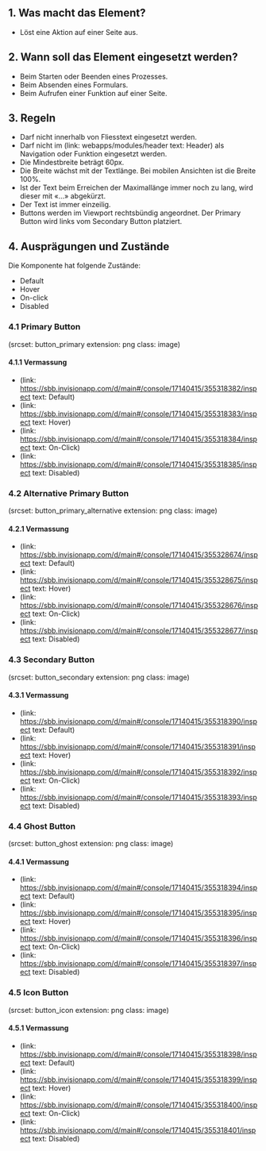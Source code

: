 ## 1. Was macht das Element?
* Löst eine Aktion auf einer Seite aus.

## 2. Wann soll das Element eingesetzt werden? 
* Beim Starten oder Beenden eines Prozesses.
* Beim Absenden eines Formulars.
* Beim Aufrufen einer Funktion auf einer Seite.

## 3. Regeln
* Darf nicht innerhalb von Fliesstext eingesetzt werden.
* Darf nicht im (link: webapps/modules/header text: Header) als Navigation oder Funktion eingesetzt werden.
* Die Mindestbreite beträgt 60px.
* Die Breite wächst mit der Textlänge. Bei mobilen Ansichten ist die Breite 100%.
* Ist der Text beim Erreichen der Maximallänge immer noch zu lang, wird dieser mit «\...» abgekürzt.
* Der Text ist immer einzeilig.
* Buttons werden im Viewport rechtsbündig angeordnet. Der Primary Button wird links vom Secondary Button platziert.

## 4. Ausprägungen und Zustände
Die Komponente hat folgende Zustände:
* Default
* Hover
* On-click
* Disabled

### 4.1 Primary Button
(srcset: button_primary extension: png class: image)

#### 4.1.1 Vermassung
* (link: https://sbb.invisionapp.com/d/main#/console/17140415/355318382/inspect text: Default)
* (link: https://sbb.invisionapp.com/d/main#/console/17140415/355318383/inspect text: Hover)
* (link: https://sbb.invisionapp.com/d/main#/console/17140415/355318384/inspect text: On-Click)
* (link: https://sbb.invisionapp.com/d/main#/console/17140415/355318385/inspect text: Disabled)

### 4.2 Alternative Primary Button
(srcset: button_primary_alternative extension: png class: image)

#### 4.2.1 Vermassung
* (link: https://sbb.invisionapp.com/d/main#/console/17140415/355328674/inspect text: Default)
* (link: https://sbb.invisionapp.com/d/main#/console/17140415/355328675/inspect text: Hover)
* (link: https://sbb.invisionapp.com/d/main#/console/17140415/355328676/inspect text: On-Click)
* (link: https://sbb.invisionapp.com/d/main#/console/17140415/355328677/inspect text: Disabled)

### 4.3 Secondary Button
(srcset: button_secondary extension: png class: image)

#### 4.3.1 Vermassung
* (link: https://sbb.invisionapp.com/d/main#/console/17140415/355318390/inspect text: Default)
* (link: https://sbb.invisionapp.com/d/main#/console/17140415/355318391/inspect text: Hover)
* (link: https://sbb.invisionapp.com/d/main#/console/17140415/355318392/inspect text: On-Click)
* (link: https://sbb.invisionapp.com/d/main#/console/17140415/355318393/inspect text: Disabled)

### 4.4 Ghost Button
(srcset: button_ghost extension: png class: image)

#### 4.4.1 Vermassung
* (link: https://sbb.invisionapp.com/d/main#/console/17140415/355318394/inspect text: Default)
* (link: https://sbb.invisionapp.com/d/main#/console/17140415/355318395/inspect text: Hover)
* (link: https://sbb.invisionapp.com/d/main#/console/17140415/355318396/inspect text: On-Click)
* (link: https://sbb.invisionapp.com/d/main#/console/17140415/355318397/inspect text: Disabled)

### 4.5 Icon Button
(srcset: button_icon extension: png class: image)

#### 4.5.1 Vermassung
* (link: https://sbb.invisionapp.com/d/main#/console/17140415/355318398/inspect text: Default)
* (link: https://sbb.invisionapp.com/d/main#/console/17140415/355318399/inspect text: Hover)
* (link: https://sbb.invisionapp.com/d/main#/console/17140415/355318400/inspect text: On-Click)
* (link: https://sbb.invisionapp.com/d/main#/console/17140415/355318401/inspect text: Disabled)
